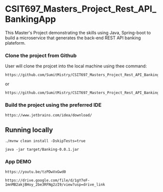 # CSIT697_Masters_Project_Rest_API_BankingApp
This Master's Project demonstrating the skills using Java, Spring-boot to build a microservice  that generates the back-end REST API banking plateform.




### Clone the project from Github
User will clone the projcet into the local machine using thee command:
```
https://github.com/SumitMistry/CSIT697_Masters_Project_Rest_API_BankingApp.git
```
  or
```
https://github.com/SumitMistry/CSIT697_Masters_Project_Rest_API_BankingApp/archive/refs/heads/main.zip
```

### Build the project using the preferred IDE
```
https://www.jetbrains.com/idea/download/
```


## Running locally
```
./mvnw clean install -DskipTests=true
```

```
java -jar target/Banking-0.0.1.jar
```




### App DEMO
```
https://youtu.be/tzPDwVxGwd0
```

```
https://drive.google.com/file/d/1gY7eF-1mnMB2akjBHoy_2be3RFNg2zI9/view?usp=drive_link
```
